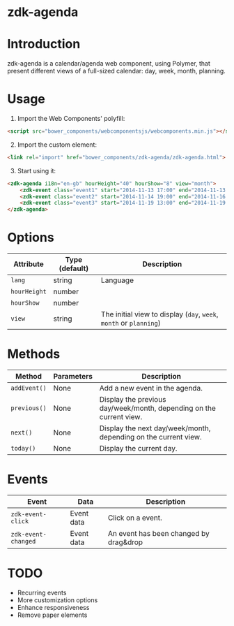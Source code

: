 zdk-agenda
==========

# Introduction

zdk-agenda is a calendar/agenda web component, using Polymer, that present different views of a full-sized calendar: day, week, month, planning.

# Usage

1. Import the Web Components' polyfill:

```html
<script src="bower_components/webcomponentsjs/webcomponents.min.js"></script>
```

2. Import the custom element:

```html
<link rel="import" href="bower_components/zdk-agenda/zdk-agenda.html">
```

3. Start using it:

```html
<zdk-agenda i18n="en-gb" hourHeight="40" hourShow="8" view="month">
	<zdk-event class="event1" start="2014-11-13 17:00" end="2014-11-13 18:00" label="Meeting"></zdk-event>
	<zdk-event class="event2" start="2014-11-14 19:00" end="2014-11-16 23:00" label="Week end"></zdk-event>
	<zdk-event class="event3" start="2014-11-19 13:00" end="2014-11-19 14:35" label="Another meeting"></zdk-event>
</zdk-agenda>
```

# Options

| Attribute     | Type (default) | Description                 |
| ------------- | -------------- | --------------------------- |
| `lang`        | string         | Language                    |
| `hourHeight`  | number         |                             |
| `hourShow`    | number         |                             |
| `view`        | string         | The initial view to display (`day`, `week`, `month` or `planning`) |

# Methods

| Method        | Parameters    | Description   |
| ------------- | ------------- | ------------- |
| `addEvent()`  | None          | Add a new event in the agenda. |
| `previous()`  | None          | Display the previous day/week/month, depending on the current view. |
| `next()`      | None          | Display the next day/week/month, depending on the current view. |
| `today()`     | None          | Display the current day. |

# Events

| Event               | Data          | Description       |
| ------------------- | ------------- | -------------     |
| `zdk-event-click`   | Event data    | Click on a event. |
| `zdk-event-changed` | Event data    | An event has been changed by drag&drop |

# TODO

* Recurring events
* More customization options
* Enhance responsiveness
* Remove paper elements